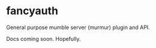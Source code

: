 fancyauth
=========

General purpose mumble server (murmur) plugin and API.

Docs coming soon. Hopefully.
